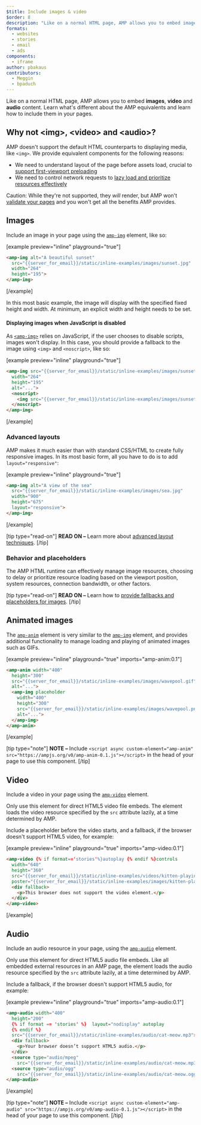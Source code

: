 ```yaml
---
$title: Include images & video
$order: 8
description: "Like on a normal HTML page, AMP allows you to embed images, video and audio content. Learn what's different about the AMP equivalents and learn how to..."
formats:
  - websites
  - stories
  - email
  - ads
components:
  - iframe
author: pbakaus
contributors:
  - Meggin
  - bpaduch
---
```


Like on a normal HTML page, AMP allows you to embed **images**, **video** and **audio**
content. Learn what's different about the AMP equivalents and learn how to
include them in your pages.

## Why not &lt;img>, &lt;video> and &lt;audio>?

AMP doesn't support the default HTML counterparts to displaying media, like `<img>`.
We provide equivalent components for the following reasons:

* We need to understand layout of the page before assets load, crucial
  to [support first-viewport preloading](../../../../about/how-amp-works.html#size-all-resources-statically)
* We need to control network requests to [lazy load and prioritize resources
effectively](../../../../about/how-amp-works.html#prioritize-resource-loading)

Caution: While they're not supported, they *will* render, but AMP won't [validate your pages](../../../../documentation/guides-and-tutorials/learn/validation-workflow/validate_amp.md) and you won't get all the benefits AMP provides.

## Images

Include an image in your page
using the [`amp-img`](../../../../documentation/components/reference/amp-img.md) element, like so:

[example preview="inline" playground="true"]
```html
<amp-img alt="A beautiful sunset"
  src="{{server_for_email}}/static/inline-examples/images/sunset.jpg"
  width="264"
  height="195">
</amp-img>
```
[/example]

In this most basic example, the image will display with the specified fixed
height and width. At minimum, an explicit width and height needs to be set.

#### Displaying images when JavaScript is disabled

As [`<amp-img>`](../../../../documentation/components/reference/amp-img.md) relies on JavaScript, if the user chooses to disable scripts, images won't display.  In this case, you should provide a fallback to the image using `<img>` and `<noscript>`, like so:

[example preview="inline" playground="true"]
```html
<amp-img src="{{server_for_email}}/static/inline-examples/images/sunset.jpg"
  width="264"
  height="195"
  alt="...">
  <noscript>
    <img src="{{server_for_email}}/static/inline-examples/images/sunset.jpg" width="264" height="195" alt="...">
  </noscript>
</amp-img>
```
[/example]

### Advanced layouts

AMP makes it much easier than with standard CSS/HTML to create fully responsive
images. In its most basic form, all you have to do is to add `layout="responsive"`:

[example preview="inline" playground="true"]
```html
<amp-img alt="A view of the sea"
  src="{{server_for_email}}/static/inline-examples/images/sea.jpg"
  width="900"
  height="675"
  layout="responsive">
</amp-img>
```
[/example]

[tip type="read-on"]
**READ ON –**  Learn more about [advanced layout techniques](../../../../documentation/guides-and-tutorials/develop/style_and_layout/control_layout.md).
[/tip]

### Behavior and placeholders

The AMP HTML runtime can effectively manage image resources,
choosing to delay or prioritize resource loading
based on the viewport position, system resources, connection bandwidth, or other factors.

[tip type="read-on"]
**READ ON –**  Learn how to [provide fallbacks and placeholders for images](../../../../documentation/guides-and-tutorials/develop/style_and_layout/placeholders.md).
[/tip]

## Animated images

The [`amp-anim`](../../../../documentation/components/reference/amp-anim.md) element is very similar to the [`amp-img`](../../../../documentation/components/reference/amp-img.md) element,
and provides additional functionality to manage loading and playing of animated images such as GIFs.

[example preview="inline" playground="true" imports="amp-anim:0.1"]
```html
<amp-anim width="400"
  height="300"
  src="{{server_for_email}}/static/inline-examples/images/wavepool.gif"
  alt="...">
  <amp-img placeholder
    width="400"
    height="300"
    src="{{server_for_email}}/static/inline-examples/images/wavepool.png"
    alt="...">
  </amp-img>
</amp-anim>
```
[/example]

[tip type="note"]
**NOTE –**  Include `<script async custom-element="amp-anim" src="https://ampjs.org/v0/amp-anim-0.1.js"></script>` in the head of your page to use this component.
[/tip]

## Video

Include a video in your page
using the [`amp-video`](../../../../documentation/components/reference/amp-video.md) element.

Only use this element for direct HTML5 video file embeds.
The element loads the video resource specified by the `src` attribute lazily,
at a time determined by AMP.

Include a placeholder before the video starts, and a fallback,
if the browser doesn't support HTML5 video, for example:

[example preview="inline" playground="true" imports="amp-video:0.1"]
```html
<amp-video {% if format=='stories'%}autoplay {% endif %}controls
  width="640"
  height="360"
  src="{{server_for_email}}/static/inline-examples/videos/kitten-playing.mp4"
  poster="{{server_for_email}}/static/inline-examples/images/kitten-playing.png">
  <div fallback>
    <p>This browser does not support the video element.</p>
  </div>
</amp-video>
```
[/example]

## Audio

Include an audio resource in your page,
using the [`amp-audio`](../../../../documentation/components/reference/amp-audio.md) element.

Only use this element for direct HTML5 audio file embeds.
Like all embedded external resources in an AMP page,
the element loads the audio resource specified by the `src` attribute lazily,
at a time determined by AMP.

Include a fallback, if the browser doesn't support HTML5 audio, for example:

[example preview="inline" playground="true" imports="amp-audio:0.1"]
```html
<amp-audio width="400"
  height="200"
  {% if format == 'stories' %}  layout="nodisplay" autoplay
  {% endif %}
  src="{{server_for_email}}/static/inline-examples/audio/cat-meow.mp3">
  <div fallback>
    <p>Your browser doesn’t support HTML5 audio.</p>
  </div>
  <source type="audio/mpeg"
    src="{{server_for_email}}/static/inline-examples/audio/cat-meow.mp3">
  <source type="audio/ogg"
    src="{{server_for_email}}/static/inline-examples/audio/cat-meow.ogg">
</amp-audio>
```
[/example]

[tip type="note"]
**NOTE –**  Include `<script async custom-element="amp-audio" src="https://ampjs.org/v0/amp-audio-0.1.js"></script>` in the head of your page to use this component.
[/tip]
